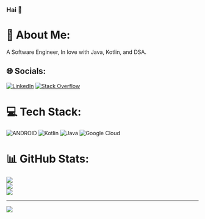 ### Hai 👋

# 💫 About Me:
A Software Engineer, In love with Java, Kotlin, and DSA.


## 🌐 Socials:
[![LinkedIn](https://img.shields.io/badge/LinkedIn-%230077B5.svg?logo=linkedin&logoColor=white)](https://linkedin.com/in/rajkumarmani-androiddeveloper) [![Stack Overflow](https://img.shields.io/badge/-Stackoverflow-FE7A16?logo=stack-overflow&logoColor=white)](https://stackoverflow.com/users/6349183/raj) 

# 💻 Tech Stack:
![ANDROID](https://img.shields.io/badge/android-%ffffff.svg?style=for-the-badge) ![Kotlin](https://img.shields.io/badge/kotlin-%230095D5.svg?style=for-the-badge&logo=kotlin&logoColor=white) ![Java](https://img.shields.io/badge/Java-orange.svg?style=for-the-badge) ![Google Cloud](https://img.shields.io/badge/Google%20Cloud-%234285F4.svg?style=for-the-badge&logo=google-cloud&logoColor=white)
# 📊 GitHub Stats:
![](https://github-readme-stats.vercel.app/api?username=Rajkumarrmani&theme=dark&hide_border=false&include_all_commits=false&count_private=false)<br/>
![](https://github-readme-streak-stats.herokuapp.com/?user=Rajkumarrmani&theme=dark&hide_border=false)<br/>
![](https://github-readme-stats.vercel.app/api/top-langs/?username=Rajkumarrmani&theme=dark&hide_border=false&include_all_commits=false&count_private=false&layout=compact)

---
[![](https://visitcount.itsvg.in/api?id=Rajkumarrmani&icon=0&color=0)](https://visitcount.itsvg.in)

<!-- Proudly created with GPRM ( https://gprm.itsvg.in ) -->
